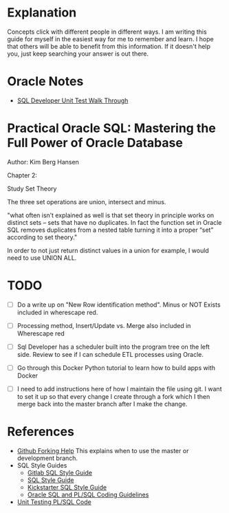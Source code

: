 # Explanation

Concepts click with different people in different ways. I am writing this guide
for myself in the easiest way for me to remember and learn. I hope that others
will be able to benefit from this information. If it doesn't help you, just
keep searching your answer is out there.


# Oracle Notes


* [SQL Developer Unit Test Walk Through](https://docs.oracle.com/cd/E55747_01/appdev.41/e55591/sql-developer-unit-testing.htm#RPTUG45072)


# Practical Oracle SQL: Mastering the Full Power of Oracle Database

Author: Kim Berg Hansen



Chapter 2:

Study Set Theory

The three set operations are union, intersect and minus.

"what often isn’t explained as well is that set theory in principle works on 
distinct sets – sets that have no duplicates. In fact the function set in Oracle 
SQL removes duplicates from a nested table turning it into a proper “set” 
according to set theory."

In order to not just return distinct values in a union for example, I would need 
to use UNION ALL.

# TODO
- [ ] Do a write up on "New Row identification method". Minus or NOT Exists
included in wherescape red.
- [ ] Processing method, Insert/Update vs. Merge also included in Wherescape red
- [ ] Sql Developer has a scheduler built into the program tree
on the left side. Review to see if I can schedule ETL processes
using Oracle.
- [ ] Go through this Docker Python tutorial to learn how to
build apps with Docker
- [ ] I need to add instructions here of how I maintain the file using git. I
    want to set it up so that every change I create through a fork which I then
    merge back into the master branch after I make the change.


# References
* [Github Forking Help](https://akrabat.com/the-beginners-guide-to-contributing-to-a-github-project/)
This explains when to use the master or development branch.
* SQL Style Guides
    * [Gitlab SQL Style Guide](https://about.gitlab.com/handbook/business-ops/data-team/sql-style-guide/)
    * [SQL Style Guide](https://www.sqlstyle.guide/)
    * [Kickstarter SQL Style Guide](https://gist.github.com/fredbenenson/7bb92718e19138c20591)
    * [Oracle SQL and PL/SQL Coding Guidelines](https://bitbucket.org/databaseline/docs/src/master/oracle/guidelines.md)
* [Unit Testing PL/SQL Code](https://databaseline.tech/unit-testing-plsql-code/)